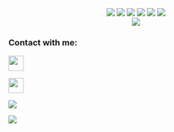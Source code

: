 <p align="center">
  <img src="https://img.shields.io/badge/-JavaScript-black?style=flat-square&logo=javascript" />
  <img src="https://img.shields.io/badge/-Node.js-black?style=flat-square&logo=Node.js" />
  <img src="https://img.shields.io/badge/-HTML5-black?style=flat-square&logo=html5&logoColor=e34f26" />
  <img src="https://img.shields.io/badge/-CSS3-black?style=flat-square&logo=css3&logoColor=1572b6" />
  <img src="https://img.shields.io/badge/-Git-black?style=flat-square&logo=git" />
  <img src="https://img.shields.io/badge/-GitHub-black?style=flat-square&logo=github" /> <br>
  <a href="https://discordapp.com/users/924998950795214898"><img align="center" src="https://discord.c99.nl/widget/theme-1/924998950795214898.png"/></a> 
</p>

<h3 align="left">Contact with me:</h3>
<p align="left"><a href="https://instagram.com/riskixd22" target="blank"><img align="center" src="https://storage.caliph.my.id/img/instagram.svg" height="30" width="30" /></a>
<p align="left"><a href="https://wa.me/6287765436873"><img src="[https://storage.caliph.my.id/img/telegram.png](https://img.shields.io/badge/Whatsapp-%808080.svg?&style=flat-square&logo=Whatsapp&logoColor=white)" height="30" width="30" /></a>

<p align="left">
  <a href="https://github.com/caliphdev"><img src="https://github-readme-stats.vercel.app/api/top-langs?username=IbasRj&bg_color=30,e96443,904e95&title_color=fff&text_color=fff&hide_border=true&hide_title=false&show_icons=true&layout=compact&langs_count=10" /></a>
</p>

<p align="left">
<a href="//github.com/IbasRj"><img src="https://github-readme-stats.vercel.app/api/top-langs/?username=IbasRj"></a>
</p>

